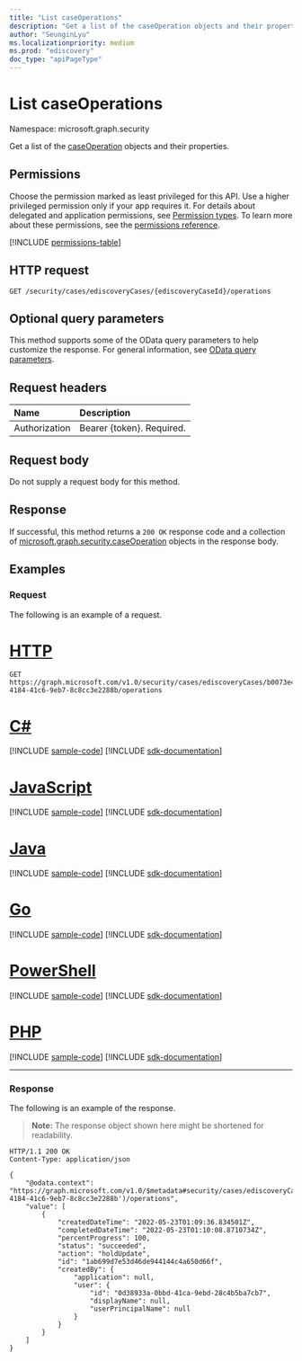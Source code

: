 ```yaml
---
title: "List caseOperations"
description: "Get a list of the caseOperation objects and their properties."
author: "SeunginLyu"
ms.localizationpriority: medium
ms.prod: "ediscovery"
doc_type: "apiPageType"
---
```


# List caseOperations
Namespace: microsoft.graph.security



Get a list of the [caseOperation](../resources/security-caseoperation.md) objects and their properties.

## Permissions
Choose the permission marked as least privileged for this API. Use a higher privileged permission only if your app requires it. For details about delegated and application permissions, see [Permission types](/graph/permissions-overview#permission-types). To learn more about these permissions, see the [permissions reference](/graph/permissions-reference).

<!-- { "blockType": "permissions", "name": "security_ediscoverycase_list_operations" } -->
[!INCLUDE [permissions-table](../includes/permissions/security-ediscoverycase-list-operations-permissions.md)]

## HTTP request

<!-- {
  "blockType": "ignored"
}
-->
``` http
GET /security/cases/ediscoveryCases/{ediscoveryCaseId}/operations
```

## Optional query parameters
This method supports some of the OData query parameters to help customize the response. For general information, see [OData query parameters](/graph/query-parameters).

## Request headers
|Name|Description|
|:---|:---|
|Authorization|Bearer {token}. Required.|

## Request body
Do not supply a request body for this method.

## Response

If successful, this method returns a `200 OK` response code and a collection of [microsoft.graph.security.caseOperation](../resources/security-caseoperation.md) objects in the response body.

## Examples

### Request
The following is an example of a request.

# [HTTP](#tab/http)
<!-- {
  "blockType": "request",
  "name": "list_caseoperation"
}
-->
``` http
GET https://graph.microsoft.com/v1.0/security/cases/ediscoveryCases/b0073e4e-4184-41c6-9eb7-8c8cc3e2288b/operations
```

# [C#](#tab/csharp)
[!INCLUDE [sample-code](../includes/snippets/csharp/list-caseoperation-csharp-snippets.md)]
[!INCLUDE [sdk-documentation](../includes/snippets/snippets-sdk-documentation-link.md)]

# [JavaScript](#tab/javascript)
[!INCLUDE [sample-code](../includes/snippets/javascript/list-caseoperation-javascript-snippets.md)]
[!INCLUDE [sdk-documentation](../includes/snippets/snippets-sdk-documentation-link.md)]

# [Java](#tab/java)
[!INCLUDE [sample-code](../includes/snippets/java/list-caseoperation-java-snippets.md)]
[!INCLUDE [sdk-documentation](../includes/snippets/snippets-sdk-documentation-link.md)]

# [Go](#tab/go)
[!INCLUDE [sample-code](../includes/snippets/go/list-caseoperation-go-snippets.md)]
[!INCLUDE [sdk-documentation](../includes/snippets/snippets-sdk-documentation-link.md)]

# [PowerShell](#tab/powershell)
[!INCLUDE [sample-code](../includes/snippets/powershell/list-caseoperation-powershell-snippets.md)]
[!INCLUDE [sdk-documentation](../includes/snippets/snippets-sdk-documentation-link.md)]

# [PHP](#tab/php)
[!INCLUDE [sample-code](../includes/snippets/php/list-caseoperation-php-snippets.md)]
[!INCLUDE [sdk-documentation](../includes/snippets/snippets-sdk-documentation-link.md)]

---

### Response
The following is an example of the response.
>**Note:** The response object shown here might be shortened for readability.
<!-- {
  "blockType": "response",
  "truncated": true,
  "@odata.type": "Collection(microsoft.graph.security.caseOperation)"
}
-->
``` http
HTTP/1.1 200 OK
Content-Type: application/json

{
    "@odata.context": "https://graph.microsoft.com/v1.0/$metadata#security/cases/ediscoveryCases('b0073e4e-4184-41c6-9eb7-8c8cc3e2288b')/operations",
    "value": [
        {
            "createdDateTime": "2022-05-23T01:09:36.834501Z",
            "completedDateTime": "2022-05-23T01:10:08.8710734Z",
            "percentProgress": 100,
            "status": "succeeded",
            "action": "holdUpdate",
            "id": "1ab699d7e53d46de944144c4a650d66f",
            "createdBy": {
                "application": null,
                "user": {
                    "id": "0d38933a-0bbd-41ca-9ebd-28c4b5ba7cb7",
                    "displayName": null,
                    "userPrincipalName": null
                }
            }
        }
    ]
}
```
